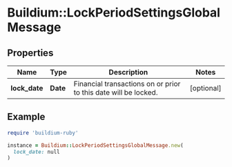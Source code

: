 # Buildium::LockPeriodSettingsGlobalMessage

## Properties

| Name | Type | Description | Notes |
| ---- | ---- | ----------- | ----- |
| **lock_date** | **Date** | Financial transactions on or prior to this date will be locked. | [optional] |

## Example

```ruby
require 'buildium-ruby'

instance = Buildium::LockPeriodSettingsGlobalMessage.new(
  lock_date: null
)
```

